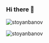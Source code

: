 ### Hi there 👋

<p><img align="center" src="https://github-readme-stats.vercel.app/api/top-langs?username=stoyanbanov&show_icons=true&locale=en&layout=compact" alt="stoyanbanov" /></p>
<p><img align="center" src="https://github-readme-streak-stats.herokuapp.com/?user=stoyanbanov&" alt="stoyanbanov" /></p>
